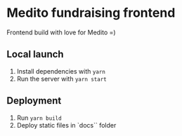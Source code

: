 # Medito fundraising frontend

Frontend build with love for Medito =)

## Local launch

1. Install dependencies with `yarn`
2. Run the server with `yarn start`

## Deployment

1. Run `yarn build`
2. Deploy static files in `docs`` folder
